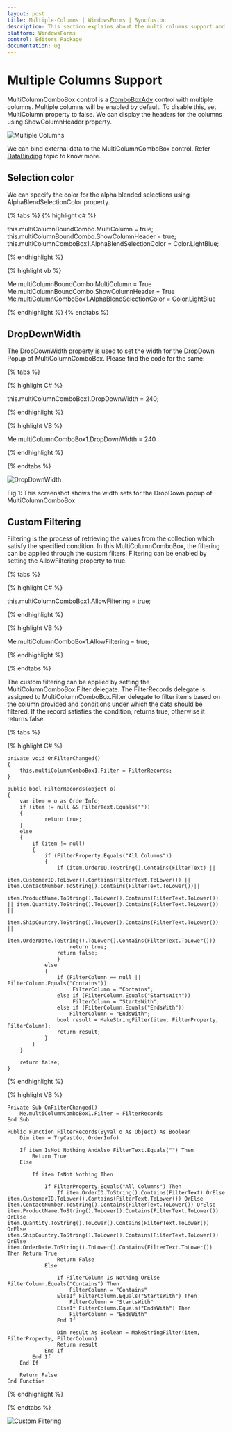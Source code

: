 ```yaml
---
layout: post
title: Multiple-Columns | WindowsForms | Syncfusion
description: This section explains about the multi columns support and its selection color, dropdownwidth and filtering options.
platform: WindowsForms
control: Editors Package
documentation: ug
---
```


# Multiple Columns Support

MultiColumnComboBox control is a [ComboBoxAdv](/windowsforms/comboboxadv/overview) control with multiple columns. Multiple columns will be enabled by default. To disable this, set MultiColumn property to false. We can display the headers for the columns using ShowColumnHeader property. 

![Multiple Columns](Overview_images/Overview_img325.jpeg) 

We can bind external data to the MultiColumnComboBox control. Refer [DataBinding](/windowsforms/multicolumncombobox/data-binding) topic to know more.

## Selection color

We can specify the color for the alpha blended selections using AlphaBlendSelectionColor property.

{% tabs %}
{% highlight c# %}

this.multiColumnBoundCombo.MultiColumn = true;
this.multiColumnBoundCombo.ShowColumnHeader = true;
this.multiColumnComboBox1.AlphaBlendSelectionColor = Color.LightBlue;

{% endhighlight %}

{% highlight vb %}

Me.multiColumnBoundCombo.MultiColumn = True
Me.multiColumnBoundCombo.ShowColumnHeader = True
Me.multiColumnComboBox1.AlphaBlendSelectionColor = Color.LightBlue

{% endhighlight %}
{% endtabs %}

## DropDownWidth

The DropDownWidth property is used to set the width for the DropDown Popup of MultiColumnComboBox. Please find the code for the same:

{% tabs %}

{% highlight C# %}

this.multiColumnComboBox1.DropDownWidth = 240;

{% endhighlight %}


{% highlight VB %}

Me.multiColumnComboBox1.DropDownWidth = 240

{% endhighlight %}

{% endtabs %}

![DropDownWidth](Overview_images/Dropdownimage.png) 

 Fig 1: This screenshot shows the width sets for the DropDown popup of MultiColumnComboBox

 ## Custom Filtering

 Filtering is the process of retrieving the values from the collection which satisfy the specified condition. In this MultiColumnComboBox, the filtering can be applied through the custom filters. Filtering can be enabled by setting the AllowFiltering property to true.
 
 {% tabs %}

{% highlight C# %}

 this.multiColumnComboBox1.AllowFiltering = true;

{% endhighlight %}

{% highlight VB %}
 
 Me.multiColumnComboBox1.AllowFiltering = true;

{% endhighlight %}

{% endtabs %}

The custom filtering can be applied by setting the MultiColumnComboBox.Filter delegate. The FilterRecords delegate is assigned to MultiColumnComboBox.Filter delegate to filter items based on the column provided and conditions under which the data should be filtered. If the record satisfies the condition, returns true, otherwise it returns false.

{% tabs %}

{% highlight C# %}

    private void OnFilterChanged()
    {
        this.multiColumnComboBox1.Filter = FilterRecords;
    }

    public bool FilterRecords(object o)
    {
        var item = o as OrderInfo;
        if (item != null && FilterText.Equals(""))
        {
                return true;
        }
        else
        {
            if (item != null)
            {
                if (FilterProperty.Equals("All Columns"))
                {
                    if (item.OrderID.ToString().Contains(FilterText) ||
                        item.CustomerID.ToLower().Contains(FilterText.ToLower()) || item.ContactNumber.ToString().Contains(FilterText.ToLower())||
                        item.ProductName.ToString().ToLower().Contains(FilterText.ToLower()) || item.Quantity.ToString().ToLower().Contains(FilterText.ToLower()) ||
                        item.ShipCountry.ToString().ToLower().Contains(FilterText.ToLower()) ||
                        item.OrderDate.ToString().ToLower().Contains(FilterText.ToLower()))
                        return true;
                    return false;
                    }
                else
                {
                    if (FilterColumn == null || FilterColumn.Equals("Contains"))
                         FilterColumn = "Contains";
                    else if (FilterColumn.Equals("StartsWith"))
                         FilterColumn = "StartsWith";
                    else if (FilterColumn.Equals("EndsWith"))
                        FilterColumn = "EndsWith";
                    bool result = MakeStringFilter(item, FilterProperty, FilterColumn);
                    return result;
                }
            }
        }

        return false;
    }
       

{% endhighlight %}

{% highlight VB %}

    Private Sub OnFilterChanged()
        Me.multiColumnComboBox1.Filter = FilterRecords
    End Sub

    Public Function FilterRecords(ByVal o As Object) As Boolean
        Dim item = TryCast(o, OrderInfo)

        If item IsNot Nothing AndAlso FilterText.Equals("") Then
            Return True
        Else

            If item IsNot Nothing Then

                If FilterProperty.Equals("All Columns") Then
                    If item.OrderID.ToString().Contains(FilterText) OrElse item.CustomerID.ToLower().Contains(FilterText.ToLower()) OrElse item.ContactNumber.ToString().Contains(FilterText.ToLower()) OrElse item.ProductName.ToString().ToLower().Contains(FilterText.ToLower()) OrElse item.Quantity.ToString().ToLower().Contains(FilterText.ToLower()) OrElse item.ShipCountry.ToString().ToLower().Contains(FilterText.ToLower()) OrElse item.OrderDate.ToString().ToLower().Contains(FilterText.ToLower()) Then Return True
                    Return False
                Else

                    If FilterColumn Is Nothing OrElse FilterColumn.Equals("Contains") Then
                        FilterColumn = "Contains"
                    ElseIf FilterColumn.Equals("StartsWith") Then
                        FilterColumn = "StartsWith"
                    ElseIf FilterColumn.Equals("EndsWith") Then
                        FilterColumn = "EndsWith"
                    End If

                    Dim result As Boolean = MakeStringFilter(item, FilterProperty, FilterColumn)
                    Return result
                End If
            End If
        End If

        Return False
    End Function

{% endhighlight %}

{% endtabs %}

![Custom Filtering](Overview_images/Overview_img353.jpg) 